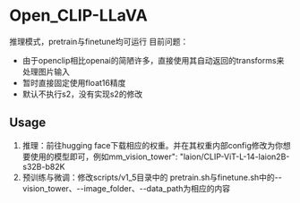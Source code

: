 # Open_CLIP-LLaVA
推理模式，pretrain与finetune均可运行
目前问题：
- 由于openclip相比openai的简陋许多，直接使用其自动返回的transforms来处理图片输入
- 暂时直接固定使用float16精度
- 默认不执行s2，没有实现s2的修改
## Usage
1. 推理：前往hugging face下载相应的权重。并在其权重内部config修改为你想要使用的模型即可，例如mm_vision_tower": "laion/CLIP-ViT-L-14-laion2B-s32B-b82K
2. 预训练与微调：修改scripts/v1_5目录中的 pretrain.sh与finetune.sh中的--vision_tower、--image_folder、--data_path为相应的内容
